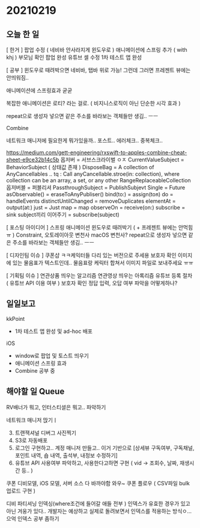 # 20210219
## 오늘 한 일
[ 한거 ]
팝업 수정 ( 네비바 안사라지게 윈도우로  )
애니메이션에 스프링 추가 ( with khj )
부모님 확인 팝업 완성
유튜브 셀 수정
1차 테스트 앱 완성


[ 공부 ]
윈도우로 때려박으면 네비바, 탭바 위로 가능! 그런데 그러면 프레젠트 뷰에는 안띄워짐..

애니메이션에 스프링효과 굳굳

복잡한 애니메이션은 로티? 라는 걸로. ( 비지니스로직이 아닌 단순한 시각 효과 )

repeat으로 생성자 넣으면 같은 주소를 바라보는 객체들만 생김.. ㅡㅡ

Combine

네트워크 매니저에 필요한게 뭐가있을까..
포스트.. 에러체크.. 중복체크..

https://medium.com/gett-engineering/rxswift-to-apples-combine-cheat-sheet-e9ce32b14c5b
옵저버 = 서브스크라이벌 ㅇㅈ
CurrentValueSubject = BehaviorSubject ( 상태값 존재 )
DisposeBag = A collection of AnyCancellables .. tq : Call anyCancellable.stroe(in: collection), where collection can be an array, a set, or any other RangeReplaceableCollection
옵저버블 = 퍼블리셔
PassthroughSubject = PublishSubjevt
Single = Future
asObservable() = eraseToAnyPubliser()
bind(to:) = assign(to:on:)
do = handleEvents
distinctUntilChanged = removeDuplicates
elementAt = output(at:)
just = Just
map = map
observeOn = receive(on:)
subscribe = sink
subject끼리 이어주기 = subscribe(subject)

[ 포스팅 아이디어 ]
스프링 애니메이션
윈도우로 때려박기 ( + 프레젠트 뷰에는 안먹힘 ㅠ )
Constraint, 오토레이아웃 변천사
macOS 변천사?
repeat으로 생성자 넣으면 같은 주소를 바라보는 객체들만 생김.. ㅡㅡ


[ 디자인팀 이슈 ]
쿠폰샵 ㅋㅋ케익터들 다리 있는 버전으로 주세용
보호자 확인 이미지에 있는 물음표가 텍스트인데.. 물음표랑 케릭터 합쳐서 이미지 파일로 보내주세요 ㅠㅠ

[ 기획팀 이슈 ]
연관상품 띄우는 알고리즘
연관영상 띄우는 아록리즘
유튜브 등록 절차 ( 유튜브 API 이용 여부 )
보호자 확인 정답 입력, 오답 여부 파악을 어떻게하나?

## 일일보고 
kkPoint
- 1차 테스트 앱 완성 및 ad-hoc 배포

iOS
- window로 팝업 및 토스트 띄우기
- 애니메이션 스프링 효과
- Combine 공부 중


## 해야할 일 Queue
RV배너가 뭐고, 인터스티셜은 뭐고.. 파악하기

네트워크 매니저 맍기ㅣ

3. 트랜잭셔널 디버그 사진찍기
4. S3로 자동배포
5. 로그인 구현하고.. 계정 매니저 만들고.. 이거 기반으로 [상세뷰 구독여부, 구독채널, 포인트 내역, 숍 내역, 출석부, 내정보 수정하기]
6. 유튜브 API 사용여부 파악하고, 사용한다고하면 구현 ( vid -> 조회수, 날짜, 재생시간 등.. )

쿠폰 디비모델, iOS 모델, 서버 소스 다 바까야함 와우~
쿠폰 플로우 ( CSV파일 bulk 업로드 구현 )

디비 파티셔닝
인덱싱(where조건에 들어갈 애들 전부 )
인덱스가 유효한 경우가 있고 아닌 겨웅가 있다.. 개발자는 예상하고 실제로 돌려보면서 인덱스를 적용하는 방식ㅇ...으억
인덱스 공부 좀하기

